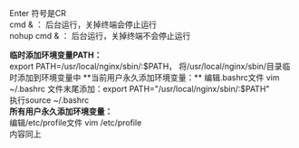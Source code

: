 Enter 符号是CR  
cmd & ： 后台运行，关掉终端会停止运行   
nohup cmd & ： 后台运行，关掉终端不会停止运行  


**临时添加环境变量PATH：**  
export PATH=/usr/local/nginx/sbin/:$PATH， 将/usr/local/nginx/sbin/目录临时添加到环境变量中  
**当前用户永久添加环境变量：**  
编辑.bashrc文件 vim ~/.bashrc  
文件末尾添加：export PATH="/usr/local/nginx/sbin/:$PATH"  
执行source ~/.bashrc  
**所有用户永久添加环境变量：**  
编辑/etc/profile文件 vim /etc/profile   
内容同上    
